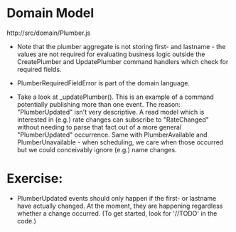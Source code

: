 # Domain Model

http://src/domain/Plumber.js

- Note that the plumber aggregate is not storing first- and lastname - the values are not required 
for evaluating business logic outside the CreatePlumber and UpdatePlumber command handlers which check for required fields.

- PlumberRequiredFieldError is part of the domain language.

- Take a look at _updatePlumber(). This is an example of a command potentially publishing more than one event. 
The reason: "PlumberUpdated" isn't very descriptive. A read model which is interested in (e.g.) rate changes can subscribe
to "RateChanged" without needing to parse that fact out of a more general "PlumberUpdated" occurrence. Same with PlumberAvailable 
and PlumberUnavailable - when scheduling, we care when those occurred but we could conceivably ignore (e.g.) name changes.
 
# Exercise:

- PlumberUpdated events should only happen if the first- or lastname have actually changed. At the moment, they are happening
regardless whether a change occurred. (To get started, look for '//TODO' in the code.)